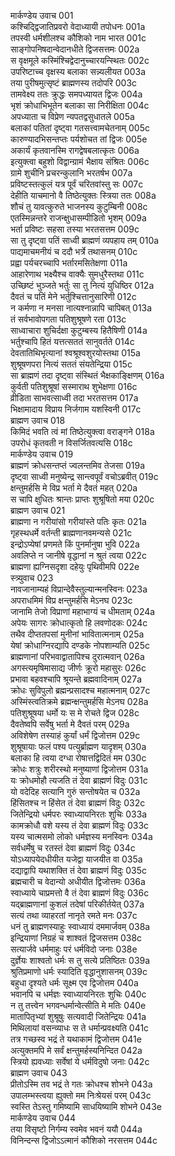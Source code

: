मार्कण्डेय उवाच	001  
कश्चिद्द्विजातिप्रवरो वेदाध्यायी तपोधनः	001a  
तपस्वी धर्मशीलश्च कौशिको नाम भारत	001c  
साङ्गोपनिषदान्वेदानधीते द्विजसत्तमः	002a  
स वृक्षमूले कस्मिंश्चिद्वेदानुच्चारयन्स्थितः	002c  
उपरिष्टाच्च वृक्षस्य बलाका सन्न्यलीयत	003a  
तया पुरीषमुत्सृष्टं ब्राह्मणस्य तदोपरि	003c  
तामवेक्ष्य ततः क्रुद्धः समपध्यायत द्विजः	004a  
भृशं क्रोधाभिभूतेन बलाका सा निरीक्षिता	004c  
अपध्याता च विप्रेण न्यपतद्वसुधातले	005a  
बलाकां पतितां दृष्ट्वा गतसत्त्वामचेतनाम्	005c  
कारुण्यादभिसन्तप्तः पर्यशोचत तां द्विजः	005e  
अकार्यं कृतवानस्मि रागद्वेषबलात्कृतः	006a  
इत्युक्त्वा बहुशो विद्वान्ग्रामं भैक्षाय संश्रितः	006c  
ग्रामे शुचीनि प्रचरन्कुलानि भरतर्षभ	007a  
प्रविष्टस्तत्कुलं यत्र पूर्वं चरितवांस्तु सः	007c  
देहीति याचमानो वै तिष्ठेत्युक्तः स्त्रिया ततः	008a  
शौचं तु यावत्कुरुते भाजनस्य कुटुम्बिनी	008c  
एतस्मिन्नन्तरे राजन्क्षुधासम्पीडितो भृशम्	009a  
भर्ता प्रविष्टः सहसा तस्या भरतसत्तम	009c  
सा तु दृष्ट्वा पतिं साध्वी ब्राह्मणं व्यपहाय तम्	010a  
पाद्यमाचमनीयं च ददौ भर्त्रे तथासनम्	010c  
प्रह्वा पर्यचरच्चापि भर्तारमसितेक्षणा	011a  
आहारेणाथ भक्ष्यैश्च वाक्यैः सुमधुरैस्तथा	011c  
उच्छिष्टं भुञ्जते भर्तुः सा तु नित्यं युधिष्ठिर	012a  
दैवतं च पतिं मेने भर्तुश्चित्तानुसारिणी	012c  
न कर्मणा न मनसा नात्यश्नान्नापि चापिबत्	013a  
तं सर्वभावोपगता पतिशुश्रूषणे रता	013c  
साध्वाचारा शुचिर्दक्षा कुटुम्बस्य हितैषिणी	014a  
भर्तुश्चापि हितं यत्तत्सततं सानुवर्तते	014c  
देवतातिथिभृत्यानां श्वश्रूश्वशुरयोस्तथा	015a  
शुश्रूषणपरा नित्यं सततं संयतेन्द्रिया	015c  
सा ब्राह्मणं तदा दृष्ट्वा संस्थितं भैक्षकाङ्क्षिणम्	016a  
कुर्वती पतिशुश्रूषां सस्माराथ शुभेक्षणा	016c  
व्रीडिता साभवत्साध्वी तदा भरतसत्तम	017a  
भिक्षामादाय विप्राय निर्जगाम यशस्विनी	017c  
ब्राह्मण उवाच	018  
किमिदं भवति त्वं मां तिष्ठेत्युक्त्वा वराङ्गने	018a  
उपरोधं कृतवती न विसर्जितवत्यसि	018c  
मार्कण्डेय उवाच	019  
ब्राह्मणं क्रोधसन्तप्तं ज्वलन्तमिव तेजसा	019a  
दृष्ट्वा साध्वी मनुष्येन्द्र सान्त्वपूर्वं वचोऽब्रवीत्	019c  
क्षन्तुमर्हसि मे विप्र भर्ता मे दैवतं महत्	020a  
स चापि क्षुधितः श्रान्तः प्राप्तः शुश्रूषितो मया	020c  
ब्राह्मण उवाच	021  
ब्राह्मणा न गरीयांसो गरीयांस्ते पतिः कृतः	021a  
गृहस्थधर्मे वर्तन्ती ब्राह्मणानवमन्यसे	021c  
इन्द्रोऽप्येषां प्रणमते किं पुनर्मानुषा भुवि	022a  
अवलिप्ते न जानीषे वृद्धानां न श्रुतं त्वया	022c  
ब्राह्मणा ह्यग्निसदृशा दहेयुः पृथिवीमपि	022e  
स्त्र्युवाच	023  
नावजानाम्यहं विप्रान्देवैस्तुल्यान्मनस्विनः	023a  
अपराधमिमं विप्र क्षन्तुमर्हसि मेऽनघ	023c  
जानामि तेजो विप्राणां महाभाग्यं च धीमताम्	024a  
अपेयः सागरः क्रोधात्कृतो हि लवणोदकः	024c  
तथैव दीप्ततपसां मुनीनां भावितात्मनाम्	025a  
येषां क्रोधाग्निरद्यापि दण्डके नोपशाम्यति	025c  
ब्राह्मणानां परिभवाद्वातापिश्च दुरात्मवान्	026a  
अगस्त्यमृषिमासाद्य जीर्णः क्रूरो महासुरः	026c  
प्रभावा बहवश्चापि श्रूयन्ते ब्रह्मवादिनाम्	027a  
क्रोधः सुविपुलो ब्रह्मन्प्रसादश्च महात्मनाम्	027c  
अस्मिंस्त्वतिक्रमे ब्रह्मन्क्षन्तुमर्हसि मेऽनघ	028a  
पतिशुश्रूषया धर्मो यः स मे रोचते द्विज	028c  
दैवतेष्वपि सर्वेषु भर्ता मे दैवतं परम्	029a  
अविशेषेण तस्याहं कुर्यां धर्मं द्विजोत्तम	029c  
शुश्रूषायाः फलं पश्य पत्युर्ब्राह्मण यादृशम्	030a  
बलाका हि त्वया दग्धा रोषात्तद्विदितं मम	030c  
क्रोधः शत्रुः शरीरस्थो मनुष्याणां द्विजोत्तम	031a  
यः क्रोधमोहौ त्यजति तं देवा ब्राह्मणं विदुः	031c  
यो वदेदिह सत्यानि गुरुं सन्तोषयेत च	032a  
हिंसितश्च न हिंसेत तं देवा ब्राह्मणं विदुः	032c  
जितेन्द्रियो धर्मपरः स्वाध्यायनिरतः शुचिः	033a  
कामक्रोधौ वशे यस्य तं देवा ब्राह्मणं विदुः	033c  
यस्य चात्मसमो लोको धर्मज्ञस्य मनस्विनः	034a  
सर्वधर्मेषु च रतस्तं देवा ब्राह्मणं विदुः	034c  
योऽध्यापयेदधीयीत यजेद्वा याजयीत वा	035a  
दद्याद्वापि यथाशक्ति तं देवा ब्राह्मणं विदुः	035c  
ब्रह्मचारी च वेदान्यो अधीयीत द्विजोत्तमः	036a  
स्वाध्याये चाप्रमत्तो वै तं देवा ब्राह्मणं विदुः	036c  
यद्ब्राह्मणानां कुशलं तदेषां परिकीर्तयेत्	037a  
सत्यं तथा व्याहरतां नानृते रमते मनः	037c  
धनं तु ब्राह्मणस्याहुः स्वाध्यायं दममार्जवम्	038a  
इन्द्रियाणां निग्रहं च शाश्वतं द्विजसत्तम	038c  
सत्यार्जवे धर्ममाहुः परं धर्मविदो जनाः	038e  
दुर्ज्ञेयः शाश्वतो धर्मः स तु सत्ये प्रतिष्ठितः	039a  
श्रुतिप्रमाणो धर्मः स्यादिति वृद्धानुशासनम्	039c  
बहुधा दृश्यते धर्मः सूक्ष्म एव द्विजोत्तम	040a  
भवानपि च धर्मज्ञः स्वाध्यायनिरतः शुचिः	040c  
न तु तत्त्वेन भगवन्धर्मान्वेत्सीति मे मतिः	040e  
मातापितृभ्यां शुश्रूषुः सत्यवादी जितेन्द्रियः	041a  
मिथिलायां वसन्व्याधः स ते धर्मान्प्रवक्ष्यति	041c  
तत्र गच्छस्व भद्रं ते यथाकामं द्विजोत्तम	041e  
अत्युक्तमपि मे सर्वं क्षन्तुमर्हस्यनिन्दित	042a  
स्त्रियो ह्यवध्याः सर्वेषां ये धर्मविदुषो जनाः	042c  
ब्राह्मण उवाच	043  
प्रीतोऽस्मि तव भद्रं ते गतः क्रोधश्च शोभने	043a  
उपालम्भस्त्वया ह्युक्तो मम निःश्रेयसं परम्	043c  
स्वस्ति तेऽस्तु गमिष्यामि साधयिष्यामि शोभने	043e  
मार्कण्डेय उवाच	044  
तया विसृष्टो निर्गम्य स्वमेव भवनं ययौ	044a  
विनिन्दन्स द्विजोऽऽत्मानं कौशिको नरसत्तम	044c  
